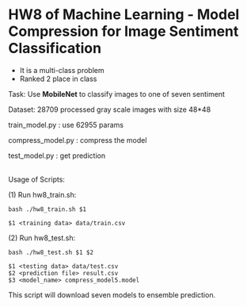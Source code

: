 # HW8 of Machine Learning - Model Compression for Image Sentiment Classification

* It is a multi-class problem
* Ranked 2 place in class

Task: Use **MobileNet** to classify images to one of seven sentiment

Dataset: 28709 processed gray scale images with size 48*48

train_model.py : use 62955 params

compress_model.py : compress the model

test_model.py : get prediction
</br></br>

Usage of Scripts:

(1) Run hw8_train.sh:

    bash ./hw8_train.sh $1
    
    $1 <training data> data/train.csv

(2) Run hw8_test.sh:

    bash ./hw8_test.sh $1 $2
       
    $1 <testing data> data/test.csv
    $2 <prediction file> result.csv
    $3 <model_name> compress_model5.model

This script will download seven models to ensemble prediction.
